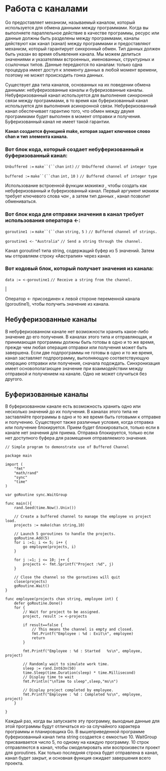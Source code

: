 # Работа с каналами

Go предоставляет механизм, называемый каналом, который используется для обмена данными между программами. Когда вы выполняете параллельное действие в качестве программы, ресурс или данные должны быть разделены между программами, каналы действуют как канал (канал) между программами и предоставляют механизм, который гарантирует синхронный обмен.
Тип данных должен быть указан во время объявления канала. Мы можем делиться значениями и указателями встроенных, именованных, структурных и ссылочных типов. Данные передаются по каналам: только одна процедура имеет доступ к элементу данных в любой момент времени, поэтому не может происходить гонка данных.

Существует два типа каналов, основанных на их поведении обмена данными: небуферизованные каналы и буферизованные каналы. Небуферизованный канал используется для выполнения синхронной связи между программами, в то время как буферизованный канал используется для выполнения асинхронной связи. Небуферизованный канал обеспечивает гарантию того, что обмен между двумя программами будет выполнен в момент отправки и получения. Буферизованный канал не имеет такой гарантии.

**Канал создается функцией make, которая задает ключевое слово chan и тип элемента канала.**

### Вот блок кода, который создает небуферизованный и буферизованный канал:



`Unbuffered :=` `make``(``chan` `int)` `// Unbuffered channel of integer type`

`buffered :=` `make``(``chan` `int,` `10` `)` `// Buffered channel of integer type`


Использование встроенной функции *макияжа* , чтобы создать как небуферизованный и буферизованный канал. Первый аргумент *макияж* требует ключевого слова *чан* , а затем тип данных , канал позволит обмениваться.

### Вот блок кода для отправки значения в канал требует использования оператора <\-:

`goroutine1 :=` `make``(``chan` `string,` `5` `)` `// Buffered channel of strings.`

`goroutine1 <-` `"Australia"` `// Send a string through the channel.`


Канал goroutine1 типа string, содержащий буфер из 5 значений. Затем мы отправляем строку «Австралия» через канал.

### Вот кодовый блок, который получает значения из канала:
`data := <-goroutine1` `// Receive a string from the channel.`

 |

Оператор <\- присоединен к левой стороне переменной канала (goroutine1), чтобы получить значение из канала.

## Небуферизованные каналы

В небуферизованном канале нет возможности хранить какое\-либо значение до его получения. В каналах этого типа и отправляющая, и принимающая программы должны быть готовы в одно и то же время, прежде чем любая операция отправки или получения может быть завершена. Если две подпрограммы не готовы в одно и то же время, канал заставляет подпрограмму, выполняющую соответствующую операцию отправки или получения, сначала подождать. Синхронизация имеет основополагающее значение при взаимодействии между отправкой и получением на канале. Одно не может случиться без другого.

## Буферизованные каналы

В буферизованном канале есть возможность хранить одно или несколько значений до их получения. В каналах этого типа не заставляйте программы в одно и то же время быть готовыми к отправке и получению. Существуют также различные условия, когда отправка или получение блокируется. Прием будет блокироваться, только если в канале нет значения для приема. Отправка блокируется, только если нет доступного буфера для размещения отправляемого значения.


```golang
// Simple program to demonstrate use of Buffered Channel
 
package main
 
import (
    "fmt"  
    "math/rand"
    "sync"
    "time"
)
 
var goRoutine sync.WaitGroup
 
func main(){
    rand.Seed(time.Now().Unix())
 
    // Create a buffered channel to manage the employee vs project load.
    projects := make(chan string,10)
 
    // Launch 5 goroutines to handle the projects.
    goRoutine.Add(5)
    for i :=1; i <= 5; i++ {
        go employee(projects, i)
    }
 
    for j :=1; j <= 10; j++ {
        projects <- fmt.Sprintf("Project :%d", j)
    }
 
    // Close the channel so the goroutines will quit    
    close(projects)
    goRoutine.Wait()
}
 
func employee(projects chan string, employee int) {
    defer goRoutine.Done()
    for {
        // Wait for project to be assigned.
        project, result := <-projects
 
        if result==false {
            // This means the channel is empty and closed.
            fmt.Printf("Employee : %d : Exit\n", employee)
            return
        }
 
        fmt.Printf("Employee : %d : Started   %s\n", employee, project)
 
        // Randomly wait to simulate work time.
        sleep := rand.Int63n(50)
        time.Sleep(time.Duration(sleep) * time.Millisecond)
        // Display time to wait
        fmt.Println("\nTime to sleep",sleep,"ms\n")
 
        // Display project completed by employee.
        fmt.Printf("Employee : %d : Completed %s\n", employee, project)
    }
 
}
```

Каждый раз, когда вы запускаете эту программу, выходные данные для этой программы будут отличаться из-за случайного характера программы и планировщика Go.
В вышеприведенной программе буферизованный канал типа string создается с емкостью 10. WaitGroup присваивается число 5, по одному на каждую программу. 10 строк отправляются в канал, чтобы смоделировать или воспроизвести проект для goroutines. Как только последняя строка будет отправлена ​​в канал, канал будет закрыт, и основная функция ожидает завершения всего проекта.

